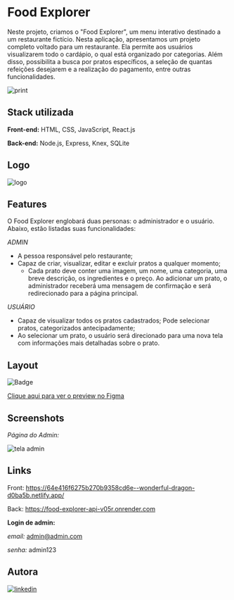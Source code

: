 
# Food Explorer  

Neste projeto, criamos o "Food Explorer", um menu interativo destinado a um restaurante fictício.
Nesta aplicação, apresentamos um projeto completo voltado para um restaurante. Ela permite aos usuários visualizarem todo o cardápio, o qual está organizado por categorias. Além disso, possibilita a busca por pratos específicos, a seleção de quantas refeições desejarem e a realização do pagamento, entre outras funcionalidades.

![print](https://github.com/ericajv/food-explorer-app/assets/112775844/b2b3d068-49fe-4423-8cae-67249fc19580)
## Stack utilizada

**Front-end:** HTML, CSS, JavaScript, React.js

**Back-end:** Node.js, Express, Knex, SQLite

## Logo

![logo](https://github.com/ericajv/food-explorer-app/assets/112775844/e8098d33-386a-4686-a86f-52f2f2b0d2b3)
##  Features

O Food Explorer englobará duas personas: o administrador e o usuário. Abaixo, estão listadas suas funcionalidades:

*ADMIN*

- A pessoa responsável pelo restaurante;
- Capaz de criar, visualizar, editar e excluir pratos a qualquer momento;
    - Cada prato deve conter uma imagem, um nome, uma categoria, uma breve descrição, os ingredientes e o preço. Ao adicionar um prato, o administrador receberá uma mensagem de confirmação e será redirecionado para a página principal.

*USUÁRIO*

- Capaz de visualizar todos os pratos cadastrados;
Pode selecionar pratos, categorizados antecipadamente;
- Ao selecionar um prato, o usuário será direcionado para uma nova tela com informações mais detalhadas sobre o prato.

## Layout

![Badge](https://img.shields.io/badge/Figma-Food_explorer-%237159c1?style=for-the-badge&logo=ghost) 

[Clique aqui para ver o preview no Figma](https://www.figma.com/file/GkqG5AUJe3ppcUEHfvOX6z/food-explorer?type=design&mode=dev)



## Screenshots

*Página do Admin:*

![tela admin](https://github.com/ericajv/food-explorer-app/assets/112775844/e7402f0d-6770-4ef2-aa84-527d3621b844)

## Links 

Front: https://64e416f6275b270b9358cd6e--wonderful-dragon-d0ba5b.netlify.app/

Back: https://food-explorer-api-v05r.onrender.com


**Login de admin:**

*email:* admin@admin.com

*senha:* admin123

## Autora





[![linkedin](https://img.shields.io/badge/linkedin-0A66C2?style=for-the-badge&logo=linkedin&logoColor=white)](https://www.linkedin.com/in/ericajanuariovieira/)


